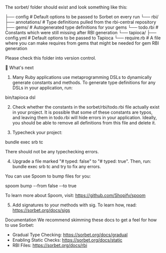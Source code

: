 The sorbet/ folder should exist and look something like this:

├── config             # Default options to be passed to Sorbet on every run
└── rbi/
  ├── annotations/     # Type definitions pulled from the rbi-central repository
  ├── gems/            # Autogenerated type definitions for your gems
  └── todo.rbi         # Constants which were still missing after RBI generation
└── tapioca/
  ├── config.yml       # Default options to be passed to Tapioca
  └── require.rb       # A file where you can make requires from gems that might be needed for gem RBI generation

Please check this folder into version control.

🤔 What's next

1. Many Ruby applications use metaprogramming DSLs to dynamically generate constants and methods.
  To generate type definitions for any DSLs in your application, run:

  bin/tapioca dsl

2. Check whether the constants in the sorbet/rbi/todo.rbi file actually exist in your project.
  It is possible that some of these constants are typos, and leaving them in todo.rbi will
  hide errors in your application. Ideally, you should be able to remove all definitions
  from this file and delete it.

3. Typecheck your project:

  bundle exec srb tc

  There should not be any typechecking errors.

4. Upgrade a file marked "# typed: false" to "# typed: true".
  Then, run: bundle exec srb tc and try to fix any errors.

  You can use Spoom to bump files for you:

  spoom bump --from false --to true

  To learn more about Spoom, visit: https://github.com/Shopify/spoom

5. Add signatures to your methods with sig. To learn how, read: https://sorbet.org/docs/sigs

Documentation
We recommend skimming these docs to get a feel for how to use Sorbet:
- Gradual Type Checking: https://sorbet.org/docs/gradual
- Enabling Static Checks: https://sorbet.org/docs/static
- RBI Files: https://sorbet.org/docs/rbi

